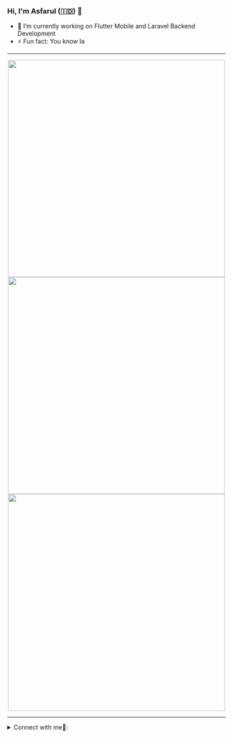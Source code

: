 ### Hi, I'm Asfarul (🇮🇩) 👋 
- 🔭 I’m currently working on Flutter Mobile and Laravel Backend Development
- ⚡ Fun fact: You know la

---

<p align="center">
<a href="https://github.com/Asfarul/"> 
    <img width=500 src="https://github-readme-stats.vercel.app/api?username=Asfarul&show_icons=true&include_all_commits=true&theme=vue-dark"/>
</a>
   <br/>
  <a href="https://github.com/Asfarul/"> 
    <img width=500 src="https://github-readme-stats.vercel.app/api/top-langs/?username=Asfarul&count_private=true&layout=compact&theme=vue-dark"/>
  </a>
   <br/>
  <a href="https://github.com/Asfarul/"> 
    <img width=500 src="https://github-readme-streak-stats.herokuapp.com/?user=Asfarul&theme=vue-dark"/>
  </a>
</p>

---

<details>
<summary> Connect with me🤝: </summary>  

<br/>

<a href="https://github.com/asfarul">
  <img align="left" alt="Asfarul's Github" width="22px" src="https://upload.wikimedia.org/wikipedia/commons/thumb/a/ae/Github-desktop-logo-symbol.svg/1024px-Github-desktop-logo-symbol.svg.png" />
</a>

<a href="https://instagram.com/asfarul/">
  <img align="left" alt="Asfarul's Instagram" width="22px" src="https://upload.wikimedia.org/wikipedia/commons/thumb/a/a5/Instagram_icon.png/600px-Instagram_icon.png" />
</a>

<a href="https://www.facebook.com/asfarul.biasebiasejak/">
  <img align="left" alt="Asfarul's Facebook" width="22px" src="https://facebookbrand.com/wp-content/uploads/2019/04/f_logo_RGB-Hex-Blue_512.png?w=512&h=512" />
</a>

<a href="https://www.linkedin.com/in/asfarul-haq-476b5b1ab/">
  <img align="left" alt="Asfarul's Linkdein" width="22px" src="https://cdn3.iconfinder.com/data/icons/inficons/512/linkedin.png" />
</a>

<br/>

</details>




<!--
**asfarul/asfarul** is a ✨ _special_ ✨ repository because its `README.md` (this file) appears on your GitHub profile.

Here are some ideas to get you started:

- 🔭 I’m currently working on ...
- 🌱 I’m currently learning ...
- 👯 I’m looking to collaborate on ...
- 🤔 I’m looking for help with ...
- 💬 Ask me about ...
- 📫 How to reach me: ...
- 😄 Pronouns: ...
- ⚡ Fun fact: ...
-->

